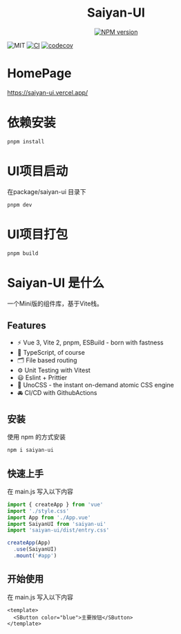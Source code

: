<h1 align="center">Saiyan-UI</h1>

<p align="center">
  <a href="https://www.npmjs.com/package/saiyan-ui"><img src="https://img.shields.io/npm/v/saiyan-ui?color=c95f8b&amp;label=" alt="NPM version"></a></p>

  ![MIT](https://img.shields.io/github/license/chenjing0823/saiyan-ui)
  [![CI](https://github.com/chenjing0823/samrty-ui-vite/actions/workflows/main.yml/badge.svg?branch=main)](https://github.com/chenjing0823/samrty-ui-vite/actions/workflows/main.yml)
  [![codecov](https://codecov.io/gh/chenjing0823/saiyan-admin/branch/main/graph/badge.svg?token=H4VO63H0MZ)](https://codecov.io/gh/chenjing0823/saiyan-admin)
</p>

# HomePage
https://saiyan-ui.vercel.app/

# 依赖安装
```
pnpm install
```

# UI项目启动
在package/saiyan-ui 目录下
```
pnpm dev
```

# UI项目打包
```
pnpm build
```

# Saiyan-UI 是什么
一个Mini版的组件库，基于Vite栈。
## Features

- ⚡️ Vue 3, Vite 2, pnpm, ESBuild - born with fastness
- 🦾 TypeScript, of course
- 🗂 File based routing
- ⚙️ Unit Testing with Vitest
- 😃 Eslint + Prittier
- 🎨 UnoCSS - the instant on-demand atomic CSS engine
- 🚘 CI/CD with GithubActions

## 安装
使用 npm 的方式安装
```bash
npm i saiyan-ui
```

## 快速上手
在 main.js 写入以下内容

```js
import { createApp } from 'vue'
import './style.css'
import App from './App.vue'
import SaiyanUI from 'saiyan-ui'
import 'saiyan-ui/dist/entry.css'

createApp(App)
  .use(SaiyanUI)
  .mount('#app')


```
## 开始使用
在 main.js 写入以下内容

```vue
<template>
  <SButton color="blue">主要按钮</SButton>
</template>

```
